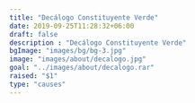 ```yaml
---
title: "Decálogo Constituyente Verde"
date: 2019-09-25T11:28:32+06:00
draft: false
description : "Decálogo Constituyente Verde"
bgImage: "images/bg/bg-3.jpg"
image: "images/about/decalogo.jpg"
goal: "../images/about/decalogo.rar"
raised: "$1"
type: "causes"
---
```



